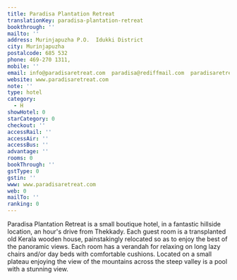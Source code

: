 ```yaml
---
title: Paradisa Plantation Retreat
translationKey: paradisa-plantation-retreat
bookthrough: ''
mailto: ''
address: Murinjapuzha P.O.  Idukki District
city: Murinjapuzha
postalcode: 685 532
phone: 469-270 1311,
mobile: ''
email: info@paradisaretreat.com  paradisa@rediffmail.com  paradisaretreat@yahoo.co.in
website: www.paradisaretreat.com
note: ''
type: hotel
category:
  - H
showHotel: 0
starCategory: 0
checkout: ''
accessRail: ''
accessAir: ''
accessBus: ''
advantage: ''
rooms: 0
bookThrough: ''
gstType: 0
gstin: ''
www: www.paradisaretreat.com
web: 0
mailTo: ''
ranking: 0
---
```







Paradisa Plantation Retreat is a small boutique hotel, in a fantastic hillside location, an hour's drive from Thekkady. Each guest room is a transplanted old Kerala wooden house, painstakingly relocated so as to enjoy the best of the panoramic views.     Each room has a verandah for relaxing on long lazy chairs and/or day beds with comfortable cushions. Located on a small plateau enjoying the view of the mountains across the steep valley is a pool with a stunning view.